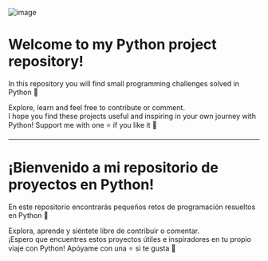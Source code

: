 ![image](https://github.com/DataAnalystMike/Python/assets/147123439/10954d73-0ff3-40c0-b360-b020a355bd3e)

# Welcome to my Python project repository!

In this repository you will find small programming challenges solved in Python 🐍

Explore, learn and feel free to contribute or comment. <br>
I hope you find these projects useful and inspiring in your own journey with Python!
Support me with one ⭐ if you like it 👏

---------------------------------------------------------------------------------------------------------

# ¡Bienvenido a mi repositorio de proyectos en Python! 

En este repositorio encontrarás pequeños retos de programación resueltos en Python 🐍

Explora, aprende y siéntete libre de contribuir o comentar. <br>
¡Espero que encuentres estos proyectos útiles e inspiradores en tu propio viaje con Python!
Apóyame con una ⭐ si te gusta 👏
